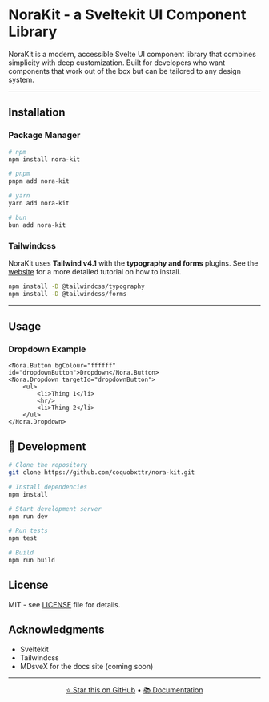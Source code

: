 # **NoraKit - a Sveltekit UI Component Library**

NoraKit is a modern, accessible Svelte UI component library that combines simplicity with deep customization. Built for developers who want components that work out of the box but can be tailored to any design system.

---

## **Installation**

### **Package Manager**
```bash
# npm
npm install nora-kit

# pnpm
pnpm add nora-kit

# yarn
yarn add nora-kit

# bun
bun add nora-kit
```

### **Tailwindcss**
NoraKit uses **Tailwind v4.1** with the **typography and forms** plugins. See the [website](http://omg) for a more detailed tutorial on how to install.

```bash
npm install -D @tailwindcss/typography
npm install -D @tailwindcss/forms
```

---
## **Usage**

### **Dropdown Example**
```svelte
<Nora.Button bgColour="ffffff" id="dropdownButton">Dropdown</Nora.Button>
<Nora.Dropdown targetId="dropdownButton">
    <ul>
        <li>Thing 1</li>
        <hr/>
        <li>Thing 2</li>
    </ul>
</Nora.Dropdown>
```

## **🧪 Development**

```bash
# Clone the repository
git clone https://github.com/coquobxttr/nora-kit.git

# Install dependencies
npm install

# Start development server
npm run dev

# Run tests
npm test

# Build
npm run build
```

## **License**

MIT - see [LICENSE](LICENSE.md) file for details.

## **Acknowledgments**

- Sveltekit
- Tailwindcss
- MDsveX for the docs site (coming soon)

---

<div align="center">
<a href="[https://github.com/coquobxttr/nora-kit.git]">⭐ Star this on GitHub</a> •
<a href="[docs-url]">📚 Documentation</a>
</div>